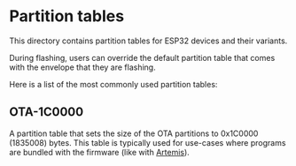 # Partition tables

This directory contains partition tables for ESP32 devices and their variants.

During flashing, users can override the default partition table that comes
with the envelope that they are flashing.

Here is a list of the most commonly used partition tables:

## OTA-1C0000

A partition table that sets the size of the OTA partitions
to 0x1C0000 (1835008) bytes. This table is typically used for
use-cases where programs are bundled with the firmware (like with
[Artemis](https://github.com/toitware/artemis)).
